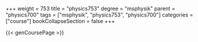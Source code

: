 +++
weight = 753
title = "physics753"
degree = "msphysik"
parent = "physics700"
tags = ["msphysik", "physics753", "physics700"]
categories = ["course"]
bookCollapseSection = false
+++

{{< genCoursePage >}}
